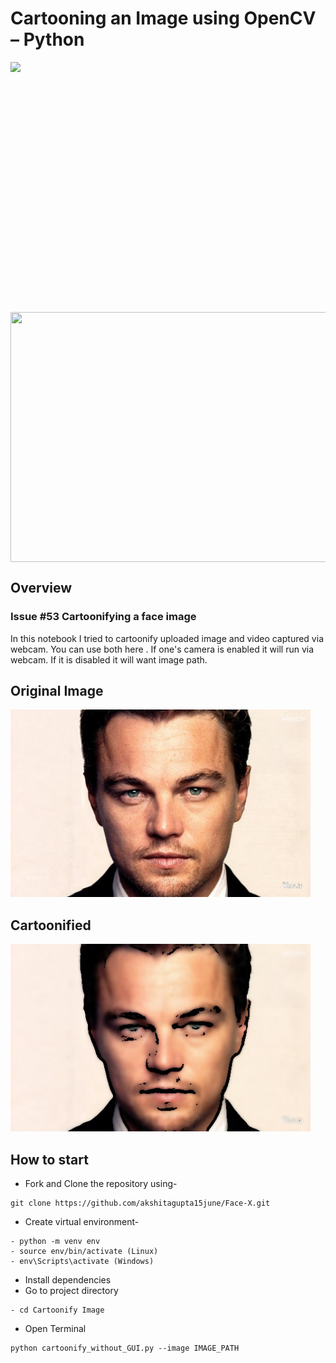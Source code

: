 # Cartooning an Image using OpenCV – Python
<img src="https://github.com/Vi1234sh12/Face-X/blob/master/Cartoonify%20Image/Cartoonification/preview-removebg.png" height="400px" align="left"/><img src="https://github.com/Vi1234sh12/Face-X/blob/master/Cartoonify%20Image/Cartoonification/abe_toon.png"  height="400px" width="700px" align="top"/>

## Overview

### Issue #53 Cartoonifying a face image

In this notebook I tried to cartoonify uploaded image and video captured via webcam. You can use both here . If one's camera is enabled it will 
run via webcam.
If it is disabled it will want image path.


## Original Image
<img src="dicaprio.jpg" height="300px" >

## Cartoonified
<img src="Cartoonified_image.jpg" height="300px" >


## How to start

- Fork and Clone the repository using-
```
git clone https://github.com/akshitagupta15june/Face-X.git
```
- Create virtual environment-
```
- python -m venv env
- source env/bin/activate (Linux)
- env\Scripts\activate (Windows)
```
- Install dependencies
- Go to project directory
```
- cd Cartoonify Image
```
- Open Terminal
```
python cartoonify_without_GUI.py --image IMAGE_PATH
```
